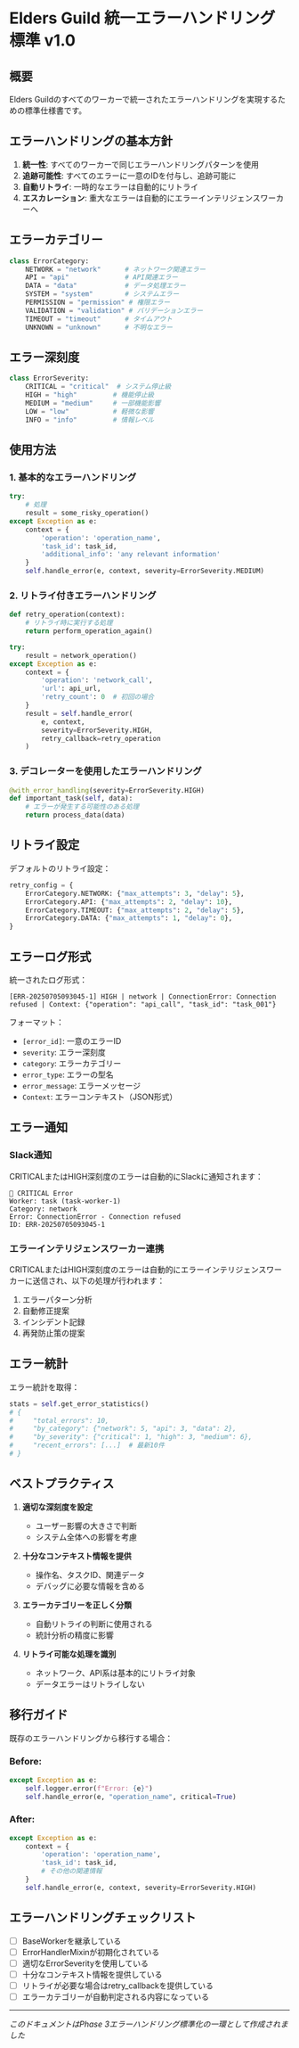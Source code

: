# Elders Guild 統一エラーハンドリング標準 v1.0

## 概要

Elders Guildのすべてのワーカーで統一されたエラーハンドリングを実現するための標準仕様書です。

## エラーハンドリングの基本方針

1. **統一性**: すべてのワーカーで同じエラーハンドリングパターンを使用
2. **追跡可能性**: すべてのエラーに一意のIDを付与し、追跡可能に
3. **自動リトライ**: 一時的なエラーは自動的にリトライ
4. **エスカレーション**: 重大なエラーは自動的にエラーインテリジェンスワーカーへ

## エラーカテゴリー

```python
class ErrorCategory:
    NETWORK = "network"      # ネットワーク関連エラー
    API = "api"              # API関連エラー
    DATA = "data"            # データ処理エラー
    SYSTEM = "system"        # システムエラー
    PERMISSION = "permission" # 権限エラー
    VALIDATION = "validation" # バリデーションエラー
    TIMEOUT = "timeout"      # タイムアウト
    UNKNOWN = "unknown"      # 不明なエラー
```

## エラー深刻度

```python
class ErrorSeverity:
    CRITICAL = "critical"  # システム停止級
    HIGH = "high"         # 機能停止級
    MEDIUM = "medium"     # 一部機能影響
    LOW = "low"           # 軽微な影響
    INFO = "info"         # 情報レベル
```

## 使用方法

### 1. 基本的なエラーハンドリング

```python
try:
    # 処理
    result = some_risky_operation()
except Exception as e:
    context = {
        'operation': 'operation_name',
        'task_id': task_id,
        'additional_info': 'any relevant information'
    }
    self.handle_error(e, context, severity=ErrorSeverity.MEDIUM)
```

### 2. リトライ付きエラーハンドリング

```python
def retry_operation(context):
    # リトライ時に実行する処理
    return perform_operation_again()

try:
    result = network_operation()
except Exception as e:
    context = {
        'operation': 'network_call',
        'url': api_url,
        'retry_count': 0  # 初回の場合
    }
    result = self.handle_error(
        e, context, 
        severity=ErrorSeverity.HIGH,
        retry_callback=retry_operation
    )
```

### 3. デコレーターを使用したエラーハンドリング

```python
@with_error_handling(severity=ErrorSeverity.HIGH)
def important_task(self, data):
    # エラーが発生する可能性のある処理
    return process_data(data)
```

## リトライ設定

デフォルトのリトライ設定：

```python
retry_config = {
    ErrorCategory.NETWORK: {"max_attempts": 3, "delay": 5},
    ErrorCategory.API: {"max_attempts": 2, "delay": 10},
    ErrorCategory.TIMEOUT: {"max_attempts": 2, "delay": 5},
    ErrorCategory.DATA: {"max_attempts": 1, "delay": 0},
}
```

## エラーログ形式

統一されたログ形式：
```
[ERR-20250705093045-1] HIGH | network | ConnectionError: Connection refused | Context: {"operation": "api_call", "task_id": "task_001"}
```

フォーマット：
- `[error_id]`: 一意のエラーID
- `severity`: エラー深刻度
- `category`: エラーカテゴリー
- `error_type`: エラーの型名
- `error_message`: エラーメッセージ
- `Context`: エラーコンテキスト（JSON形式）

## エラー通知

### Slack通知

CRITICALまたはHIGH深刻度のエラーは自動的にSlackに通知されます：

```
🚨 CRITICAL Error
Worker: task (task-worker-1)
Category: network
Error: ConnectionError - Connection refused
ID: ERR-20250705093045-1
```

### エラーインテリジェンスワーカー連携

CRITICALまたはHIGH深刻度のエラーは自動的にエラーインテリジェンスワーカーに送信され、以下の処理が行われます：

1. エラーパターン分析
2. 自動修正提案
3. インシデント記録
4. 再発防止策の提案

## エラー統計

エラー統計を取得：

```python
stats = self.get_error_statistics()
# {
#     "total_errors": 10,
#     "by_category": {"network": 5, "api": 3, "data": 2},
#     "by_severity": {"critical": 1, "high": 3, "medium": 6},
#     "recent_errors": [...]  # 最新10件
# }
```

## ベストプラクティス

1. **適切な深刻度を設定**
   - ユーザー影響の大きさで判断
   - システム全体への影響を考慮

2. **十分なコンテキスト情報を提供**
   - 操作名、タスクID、関連データ
   - デバッグに必要な情報を含める

3. **エラーカテゴリーを正しく分類**
   - 自動リトライの判断に使用される
   - 統計分析の精度に影響

4. **リトライ可能な処理を識別**
   - ネットワーク、API系は基本的にリトライ対象
   - データエラーはリトライしない

## 移行ガイド

既存のエラーハンドリングから移行する場合：

### Before:
```python
except Exception as e:
    self.logger.error(f"Error: {e}")
    self.handle_error(e, "operation_name", critical=True)
```

### After:
```python
except Exception as e:
    context = {
        'operation': 'operation_name',
        'task_id': task_id,
        # その他の関連情報
    }
    self.handle_error(e, context, severity=ErrorSeverity.HIGH)
```

## エラーハンドリングチェックリスト

- [ ] BaseWorkerを継承している
- [ ] ErrorHandlerMixinが初期化されている
- [ ] 適切なErrorSeverityを使用している
- [ ] 十分なコンテキスト情報を提供している
- [ ] リトライが必要な場合はretry_callbackを提供している
- [ ] エラーカテゴリーが自動判定される内容になっている

---
*このドキュメントはPhase 3エラーハンドリング標準化の一環として作成されました*